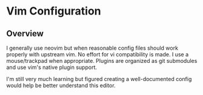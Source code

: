 # Vim Configuration

## Overview

I generally use neovim but when reasonable config files should work properly with upstream vim.  No effort for vi compatibility is made.  I use a mouse/trackpad when appropriate.  Plugins are organized as git submodules and use vim's native plugin support.

I'm still very much learning but figured creating a well-documented config would help be better understand this editor.

